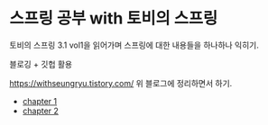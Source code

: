 # 스프링 공부 with 토비의 스프링

토비의 스프링 3.1 vol1을 읽어가며 스프링에 대한 내용들을 하나하나 익히기.

블로깅 + 깃헙 활용

https://withseungryu.tistory.com/
위 블로그에 정리하면서 하기.

* [chapter 1](https://github.com/withseungryu/spring_practice/blob/master/1%EC%9E%A5.md)
* [chapter 2](https://github.com/withseungryu/spring_practice/blob/master/2%EC%9E%A5.md)

